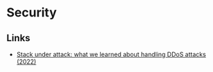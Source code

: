 # Security

## Links

- [Stack under attack: what we learned about handling DDoS attacks (2022)](https://stackoverflow.blog/2022/05/16/stack-under-attack-what-we-learned-about-handling-ddos-attacks/)
